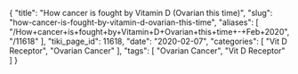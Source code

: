 {
    "title": "How cancer is fought by Vitamin D (Ovarian this time)",
    "slug": "how-cancer-is-fought-by-vitamin-d-ovarian-this-time",
    "aliases": [
        "/How+cancer+is+fought+by+Vitamin+D+Ovarian+this+time+-+Feb+2020",
        "/11618"
    ],
    "tiki_page_id": 11618,
    "date": "2020-02-07",
    "categories": [
        "Vit D Receptor",
        "Ovarian Cancer"
    ],
    "tags": [
        "Ovarian Cancer",
        "Vit D Receptor"
    ]
}